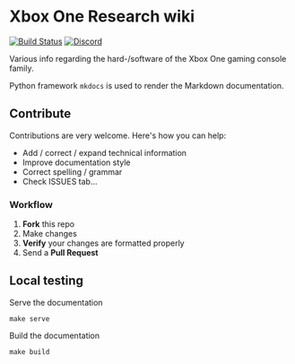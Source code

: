 # Xbox One Research wiki

[![Build Status](https://travis-ci.com/xboxoneresearch/wiki.svg?branch=master)](https://travis-ci.com/xboxoneresearch/wiki)
[![Discord](https://img.shields.io/discord/488349947473690625)](https://xboxoneresearch.github.io/)

Various info regarding the hard-/software of the Xbox One gaming console family.

Python framework `mkdocs` is used to render the Markdown documentation.

## Contribute

Contributions are very welcome. Here's how you can help:

- Add / correct / expand technical information
- Improve documentation style
- Correct spelling / grammar
- Check ISSUES tab...

### Workflow

1. __Fork__ this repo
1. Make changes
1. __Verify__ your changes are formatted properly
1. Send a __Pull Request__

## Local testing

Serve the documentation
```
make serve
```

Build the documentation
```
make build
```

